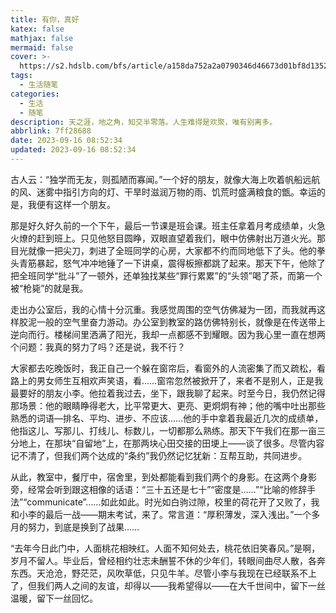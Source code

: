 ```yaml
---
title: 有你，真好
katex: false
mathjax: false
mermaid: false
cover: >-
  https://s2.hdslb.com/bfs/article/a158da752a2a0790346d46673d01bf8d1352440272.jpg@1e_1c.webp
tags:
  - 生活随笔
categories:
  - 生活
  - 随笔
description: 天之涯，地之角，知交半零落。人生难得是欢聚，唯有别离多。
abbrlink: 7ff28688
date: 2023-09-16 08:52:34
updated: 2023-09-16 08:52:34
---
```


古人云：“独学而无友，则孤陋而寡闻。”一个好的朋友，就像大海上吹着帆船远航的风、迷雾中指引方向的灯、干旱时滋润万物的雨、饥荒时盛满粮食的甑。幸运的是，我便有这样一个朋友。

那是好久好久前的一个下午，最后一节课是班会课。班主任拿着月考成绩单，火急火燎的赶到班上。只见他怒目圆睁，双眼直望着我们，眼中仿佛射出万道火光。那目光就像一把尖刀，刺进了全班同学的心房，大家都不约而同地低下了头。他的拳头青筋暴起，怒气冲冲地锤了一下讲桌，震得板擦都跳了起来。那天下午，他除了把全班同学“批斗”了一顿外，还单独找某些“罪行累累”的“头领”喝了茶，而第一个被“枪毙”的就是我。

走出办公室后，我的心情十分沉重。我感觉周围的空气仿佛凝为一团，而我就再这样胶泥一般的空气里奋力游动。办公室到教室的路仿佛特别长，就像是在传送带上逆向而行。楼梯间里洒满了阳光，我却一点都感不到耀眼。因为我心里一直在想两个问题：我真的努力了吗？还是说，我不行？

大家都去吃晚饭时，我正自己一个躲在窗帘后，看窗外的人流密集了而又疏松，看路上的男女师生互相欢声笑语，看……窗帘忽然被掀开了，来者不是别人，正是我最要好的朋友小李。他拉着我过去，坐下，跟我聊了起来。时至今日，我仍然记得那场景：他的眼睛睁得老大，比平常更大、更亮、更炯炯有神；他的嘴中吐出那些熟悉的词语—排名、平均、进步、不应该……他的手中拿着我最近几次的成绩单，他指这儿、写那儿、打线儿、标数儿，一切都那么熟练。那天下午我们在那一亩三分地上，在那块“自留地”上，在那两块心田交接的田埂上——谈了很多。尽管内容记不清了，但我们两个达成的“条约”我仍然记忆犹新：互帮互助，共同进步。

从此，教室中，餐厅中，宿舍里，到处都能看到我们两个的身影。在这两个身影旁，经常会听到跟这相像的话语：“三十五还是七十”“密度是……”“比喻的修辞手法”“communicate”……如此如此。时光如白驹过隙，校里的荷花开了又败了，我和小李的最后一战——期末考试，来了。常言道：“厚积薄发，深入浅出。”一个多月的努力，到底是换到了战果……

“去年今日此门中，人面桃花相映红。人面不知何处去，桃花依旧笑春风。”是啊，岁月不留人。毕业后，曾经相约壮志未酬誓不休的少年们，转眼间曲尽人散，各奔东西。天沧沧，野茫茫，风吹草低，只见牛羊。尽管小李与我现在已经联系不上了，但我们两人之间的友谊，却得以——我希望得以——在大千世间中，留下一丝温暖，留下一丝回忆。
